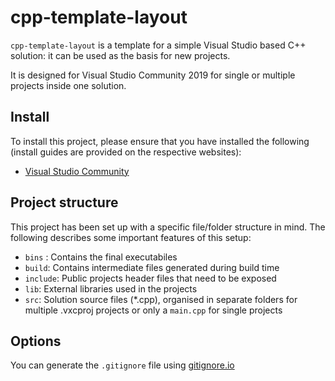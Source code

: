 cpp-template-layout
===

`cpp-template-layout` is a template for a simple Visual Studio based C++ solution: it can be used as the basis for new projects.

It is designed for Visual Studio Community 2019 for single or multiple projects inside one solution.

Install
------

To install this project, please ensure that you have installed the following (install guides are provided on the respective websites):

  - [Visual Studio Community](https://visualstudio.microsoft.com/vs/community/)


Project structure
-------------

This project has been set up with a specific file/folder structure in mind. The following describes some important features of this setup:

  - `bins` : Contains the final executabiles
  - `build`: Contains intermediate files generated during build time
  - `include`: Public projects header files that need to be exposed
  - `lib`: External libraries used in the projects
  - `src`: Solution source files (*.cpp), organised in separate folders for multiple .vxcproj projects or only a `main.cpp` for single projects

Options
-------------

You can generate the `.gitignore` file using [gitignore.io](https://www.gitignore.io/)
